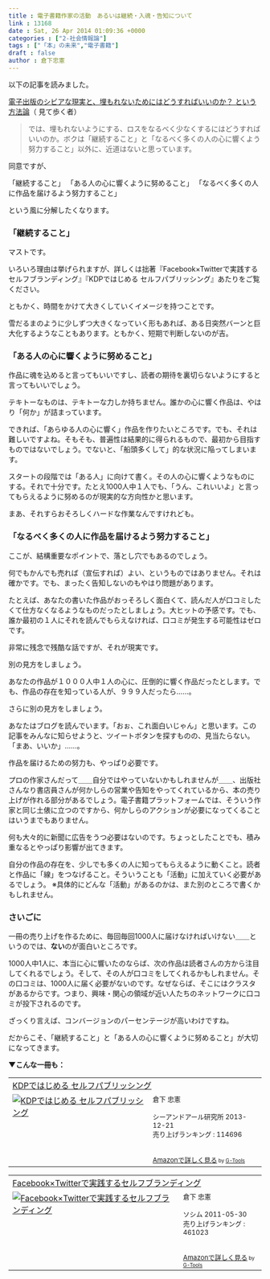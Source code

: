 ```yaml
---
title : 電子書籍作家の活動　あるいは継続・入魂・告知について
link : 13168
date : Sat, 26 Apr 2014 01:09:36 +0000
categories : ["2-社会情報論"]
tags : ["「本」の未来","電子書籍"]
draft : false
author : 倉下忠憲
---
```


以下の記事を読みました。

<a href="http://www.wildhawkfield.com/2014/04/Severe-reality-of-e-publishing-and-What-to-do-in-order-to-not-buried.html" target="_blank">電子出版のシビアな現実と、埋もれないためにはどうすればいいのか？ という方法論</a>（
見て歩く者）

<blockquote>
では、埋もれないようにする、ロスをなるべく少なくするにはどうすればいいのか。ボクは「継続すること」と「なるべく多くの人の心に響くよう努力すること」以外に、近道はないと思っています。
</blockquote>

同意ですが、

「継続すること」
「ある人の心に響くように努めること」
「なるべく多くの人に作品を届けるよう努力すること」

という風に分解したくなります。

<H3>「継続すること」</H3>

マストです。

いろいろ理由は挙げられますが、詳しくは拙著『Facebook×Twitterで実践するセルフブランディング』『KDPではじめる セルフパブリッシング』あたりをご覧ください。

ともかく、時間をかけて大きくしていくイメージを持つことです。

雪だるまのように少しずつ大きくなっていく形もあれば、ある日突然バーンと巨大化するようなこともあります。ともかく、短期で判断しないのが吉。

<H3>「ある人の心に響くように努めること」</H3>

作品に魂を込めると言ってもいいですし、読者の期待を裏切らないようにすると言ってもいいでしょう。

テキトーなものは、テキトーな力しか持ちません。誰かの心に響く作品は、やはり「何か」が詰まっています。

できれば、「あらゆる人の心に響く」作品を作りたいところです。でも、それは難しいですよね。そもそも、普遍性は結果的に得られるもので、最初から目指すものではないでしょう。でないと、「船頭多くして」的な状況に陥ってしまいます。

スタートの段階では「ある人」に向けて書く。その人の心に響くようなものにする。それで十分です。たとえ1000人中１人でも、「うん、これいいよ」と言ってもらえるように努めるのが現実的な方向性かと思います。

まあ、それすらおそろしくハードな作業なんですけれども。

<H3>「なるべく多くの人に作品を届けるよう努力すること」</H3>

ここが、結構重要なポイントで、落とし穴でもあるのでしょう。

何でもかんでも売れば（宣伝すれば）よい、というものではありません。それは確かです。でも、まったく告知しないのもやはり問題があります。

たとえば、あなたの書いた作品がおっそろしく面白くて、読んだ人が口コミしたくて仕方なくなるようなものだったとしましょう。大ヒットの予感です。でも、誰か最初の１人にそれを読んでもらえなければ、口コミが発生する可能性はゼロです。

非常に残念で残酷な話ですが、それが現実です。

別の見方をしましょう。

あなたの作品が１０００人中１人の心に、圧倒的に響く作品だったとします。でも、作品の存在を知っている人が、９９９人だったら……。

さらに別の見方をしましょう。

あなたはブログを読んでいます。「おぉ、これ面白いじゃん」と思います。この記事をみんなに知らせようと、ツイートボタンを探すものの、見当たらない。「まあ、いいか」……。

作品を届けるための努力も、やっぱり必要です。

プロの作家さんだって＿＿自分ではやっていないかもしれませんが＿＿、出版社さんなり書店員さんが何かしらの営業や告知をやってくれているから、本の売り上げが作れる部分があるでしょう。電子書籍プラットフォームでは、そういう作家と同じ土俵に立つのですから、何かしらのアクションが必要になってくることはいうまでもありません。

何も大々的に新聞に広告をうつ必要はないのです。ちょっとしたことでも、積み重なるとやっぱり影響が出てきます。

自分の作品の存在を、少しでも多くの人に知ってもらえるように動くこと。読者と作品に「線」をつなげること。そういうことも「活動」に加えていく必要があるでしょう。
※具体的にどんな「活動」があるのかは、また別のところで書くかもしれません。

<H3>さいごに</H3>

一冊の売り上げを作るために、毎回毎回1000人に届けなければいけない＿＿というのでは、<strong>ない</strong>のが面白いところです。

1000人中1人に、本当に心に響いたのならば、次の作品は読者さんの方から注目してくれるでしょう。そして、その人が口コミをしてくれるかもしれません。その口コミは、1000人に届く必要がないのです。なぜならば、そこにはクラスタがあるからです。つまり、興味・関心の領域が近い人たちのネットワークに口コミが投下されるのです。

ざっくり言えば、コンバージョンのパーセンテージが高いわけですね。

だからこそ、「継続すること」と「ある人の心に響くように努めること」が大切になってきます。

<strong>▼こんな一冊も：</strong>
<table  border="0" cellpadding="5"><tr><td colspan="2"><a href="http://www.amazon.co.jp/KDP%E3%81%A7%E3%81%AF%E3%81%98%E3%82%81%E3%82%8B-%E3%82%BB%E3%83%AB%E3%83%95%E3%83%91%E3%83%96%E3%83%AA%E3%83%83%E3%82%B7%E3%83%B3%E3%82%B0-%E5%80%89%E4%B8%8B-%E5%BF%A0%E6%86%B2/dp/4863541384%3FSubscriptionId%3D15SMZCTB9V8NGR2TW082%26tag%3Drashita1000-22%26linkCode%3Dxm2%26camp%3D2025%26creative%3D165953%26creativeASIN%3D4863541384" target="_blank">KDPではじめる セルフパブリッシング</a><img src="http://www.assoc-amazon.jp/e/ir?t=rashita1000-22&l=ur2&o=9" width="1" height="1" style="border: none;" alt="" /></td></tr><tr><td valign="top"><a href="http://www.amazon.co.jp/KDP%E3%81%A7%E3%81%AF%E3%81%98%E3%82%81%E3%82%8B-%E3%82%BB%E3%83%AB%E3%83%95%E3%83%91%E3%83%96%E3%83%AA%E3%83%83%E3%82%B7%E3%83%B3%E3%82%B0-%E5%80%89%E4%B8%8B-%E5%BF%A0%E6%86%B2/dp/4863541384%3FSubscriptionId%3D15SMZCTB9V8NGR2TW082%26tag%3Drashita1000-22%26linkCode%3Dxm2%26camp%3D2025%26creative%3D165953%26creativeASIN%3D4863541384" target="_blank"><img src="http://ecx.images-amazon.com/images/I/51XYQ5BxD0L._SL160_.jpg" border="0" alt="KDPではじめる セルフパブリッシング" /></a></td><td valign="top"><font size="-1">倉下 忠憲 <br /><br />シーアンドアール研究所  2013-12-21<br />売り上げランキング : 114696<br /><br /><br /><a href="http://www.amazon.co.jp/KDP%E3%81%A7%E3%81%AF%E3%81%98%E3%82%81%E3%82%8B-%E3%82%BB%E3%83%AB%E3%83%95%E3%83%91%E3%83%96%E3%83%AA%E3%83%83%E3%82%B7%E3%83%B3%E3%82%B0-%E5%80%89%E4%B8%8B-%E5%BF%A0%E6%86%B2/dp/4863541384%3FSubscriptionId%3D15SMZCTB9V8NGR2TW082%26tag%3Drashita1000-22%26linkCode%3Dxm2%26camp%3D2025%26creative%3D165953%26creativeASIN%3D4863541384" target="_blank">Amazonで詳しく見る</a></font><font size="-2"> by <a href="http://www.goodpic.com/mt/aws/index.html" >G-Tools</a></font></td></tr></table>

<table  border="0" cellpadding="5"><tr><td colspan="2"><a href="http://www.amazon.co.jp/Facebook%C3%97Twitter%E3%81%A7%E5%AE%9F%E8%B7%B5%E3%81%99%E3%82%8B%E3%82%BB%E3%83%AB%E3%83%95%E3%83%96%E3%83%A9%E3%83%B3%E3%83%87%E3%82%A3%E3%83%B3%E3%82%B0-%E5%80%89%E4%B8%8B-%E5%BF%A0%E6%86%B2/dp/4883377628%3FSubscriptionId%3D15SMZCTB9V8NGR2TW082%26tag%3Drashita1000-22%26linkCode%3Dxm2%26camp%3D2025%26creative%3D165953%26creativeASIN%3D4883377628" target="_blank">Facebook×Twitterで実践するセルフブランディング</a><img src="http://www.assoc-amazon.jp/e/ir?t=rashita1000-22&l=ur2&o=9" width="1" height="1" style="border: none;" alt="" /></td></tr><tr><td valign="top"><a href="http://www.amazon.co.jp/Facebook%C3%97Twitter%E3%81%A7%E5%AE%9F%E8%B7%B5%E3%81%99%E3%82%8B%E3%82%BB%E3%83%AB%E3%83%95%E3%83%96%E3%83%A9%E3%83%B3%E3%83%87%E3%82%A3%E3%83%B3%E3%82%B0-%E5%80%89%E4%B8%8B-%E5%BF%A0%E6%86%B2/dp/4883377628%3FSubscriptionId%3D15SMZCTB9V8NGR2TW082%26tag%3Drashita1000-22%26linkCode%3Dxm2%26camp%3D2025%26creative%3D165953%26creativeASIN%3D4883377628" target="_blank"><img src="http://ecx.images-amazon.com/images/I/51P3GCPM5wL._SL160_.jpg" border="0" alt="Facebook×Twitterで実践するセルフブランディング" /></a></td><td valign="top"><font size="-1">倉下 忠憲 <br /><br />ソシム  2011-05-30<br />売り上げランキング : 461023<br /><br /><br /><a href="http://www.amazon.co.jp/Facebook%C3%97Twitter%E3%81%A7%E5%AE%9F%E8%B7%B5%E3%81%99%E3%82%8B%E3%82%BB%E3%83%AB%E3%83%95%E3%83%96%E3%83%A9%E3%83%B3%E3%83%87%E3%82%A3%E3%83%B3%E3%82%B0-%E5%80%89%E4%B8%8B-%E5%BF%A0%E6%86%B2/dp/4883377628%3FSubscriptionId%3D15SMZCTB9V8NGR2TW082%26tag%3Drashita1000-22%26linkCode%3Dxm2%26camp%3D2025%26creative%3D165953%26creativeASIN%3D4883377628" target="_blank">Amazonで詳しく見る</a></font><font size="-2"> by <a href="http://www.goodpic.com/mt/aws/index.html" >G-Tools</a></font></td></tr></table>

